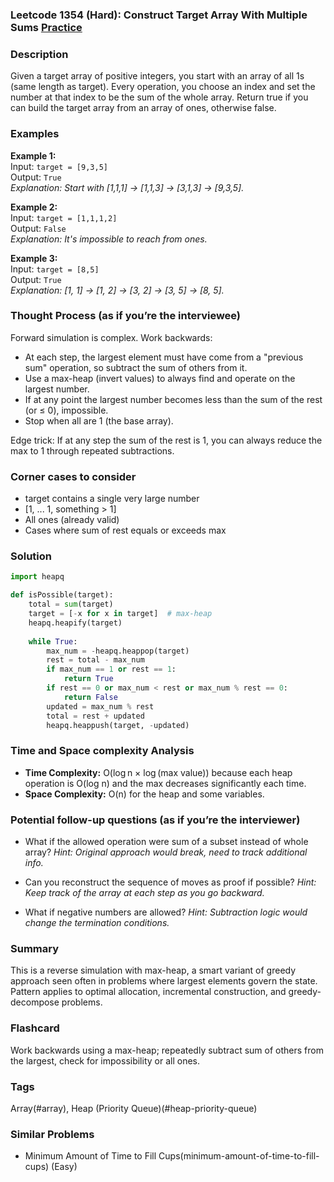 ### Leetcode 1354 (Hard): Construct Target Array With Multiple Sums [Practice](https://leetcode.com/problems/construct-target-array-with-multiple-sums)

### Description  
Given a target array of positive integers, you start with an array of all 1s (same length as target). Every operation, you choose an index and set the number at that index to be the sum of the whole array. Return true if you can build the target array from an array of ones, otherwise false.

### Examples  

**Example 1:**  
Input: `target = [9,3,5]`  
Output: `True`  
*Explanation: Start with [1,1,1] → [1,1,3] → [3,1,3] → [9,3,5].*

**Example 2:**  
Input: `target = [1,1,1,2]`  
Output: `False`  
*Explanation: It's impossible to reach from ones.*

**Example 3:**  
Input: `target = [8,5]`  
Output: `True`  
*Explanation: [1, 1] → [1, 2] → [3, 2] → [3, 5] → [8, 5].*


### Thought Process (as if you’re the interviewee)  
Forward simulation is complex. Work backwards:
- At each step, the largest element must have come from a "previous sum" operation, so subtract the sum of others from it.
- Use a max-heap (invert values) to always find and operate on the largest number.
- If at any point the largest number becomes less than the sum of the rest (or ≤ 0), impossible.
- Stop when all are 1 (the base array).

Edge trick: If at any step the sum of the rest is 1, you can always reduce the max to 1 through repeated subtractions.

### Corner cases to consider  
- target contains a single very large number
- [1, ... 1, something > 1]
- All ones (already valid)
- Cases where sum of rest equals or exceeds max

### Solution

```python
import heapq

def isPossible(target):
    total = sum(target)
    target = [-x for x in target]  # max-heap
    heapq.heapify(target)
    
    while True:
        max_num = -heapq.heappop(target)
        rest = total - max_num
        if max_num == 1 or rest == 1:
            return True
        if rest == 0 or max_num < rest or max_num % rest == 0:
            return False
        updated = max_num % rest
        total = rest + updated
        heapq.heappush(target, -updated)
```

### Time and Space complexity Analysis  
- **Time Complexity:** O(log n × log (max value)) because each heap operation is O(log n) and the max decreases significantly each time.
- **Space Complexity:** O(n) for the heap and some variables.

### Potential follow-up questions (as if you’re the interviewer)  
- What if the allowed operation were sum of a subset instead of whole array?
  *Hint: Original approach would break, need to track additional info.*

- Can you reconstruct the sequence of moves as proof if possible?
  *Hint: Keep track of the array at each step as you go backward.*

- What if negative numbers are allowed?
  *Hint: Subtraction logic would change the termination conditions.*

### Summary
This is a reverse simulation with max-heap, a smart variant of greedy approach seen often in problems where largest elements govern the state. Pattern applies to optimal allocation, incremental construction, and greedy-decompose problems.


### Flashcard
Work backwards using a max-heap; repeatedly subtract sum of others from the largest, check for impossibility or all ones.

### Tags
Array(#array), Heap (Priority Queue)(#heap-priority-queue)

### Similar Problems
- Minimum Amount of Time to Fill Cups(minimum-amount-of-time-to-fill-cups) (Easy)